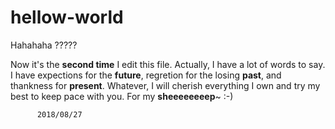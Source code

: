 # hellow-world
<html>
<body>
Hahahaha
?????


Now it's the <strong>second time</strong> I edit this file.
Actually, I have a lot of words to say.
I have expections for the <strong>future</strong>, regretion for the losing <strong>past</strong>, and thankness for <strong>present</strong>.
Whatever, I will cherish everything I own and try my best to keep pace with you.
For my <b>sheeeeeeeep</b>~  :-)

          2018/08/27
        
</body>
</html>

